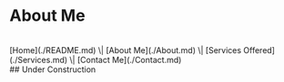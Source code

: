 # About Me 
<br>
[Home](./README.md) \| [About Me](./About.md) \| [Services Offered](./Services.md) \| [Contact Me](./Contact.md)
<br>
## Under Construction 


